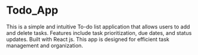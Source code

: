 # Todo_App
This is a simple and intuitive To-do list application that allows users to add and delete tasks. Features include task prioritization, due dates, and status updates. Built with React js. This app is designed for efficient task management and organization.
